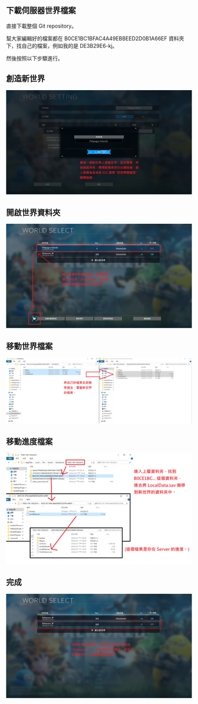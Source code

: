 ## 下載伺服器世界檔案

直接下載整個 Git repository。

幫大家編輯好的檔案都在 B0CE1BC1BFAC4A49EBBEED2D0B1A66EF 資料夾下，找自己的檔案，例如我的是 DE3B29E6-kj。

然後按照以下步驟進行。


## 創造新世界
![01](tutorial/01-create_world.jpg "01 創造新世界")


## 開啟世界資料夾
![02](tutorial/02_open-world-folder.jpg "02 開啟世界資料夾")


## 移動世界檔案
![03](tutorial/03-moving-01.png "03 移動世界檔案")


## 移動進度檔案
![04](tutorial/04-moving-02.png "04 移動進度檔案")


## 完成
![05](tutorial/05-done.jpg "05 完成")
